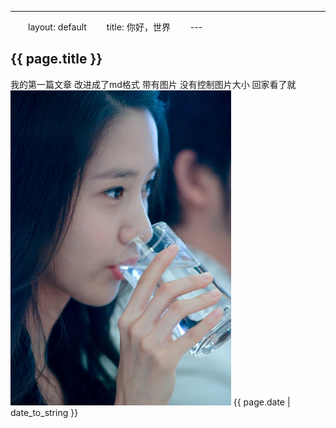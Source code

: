 ---
　　layout: default
　　title: 你好，世界
　　---

## {{ page.title }}

我的第一篇文章
改进成了md格式
带有图片
没有控制图片大小
回家看了就
<img src="https://raw.githubusercontent.com/funzmg/picture/gh-pages/123232.jpg" width = "70%" />
{{ page.date | date_to_string }}
